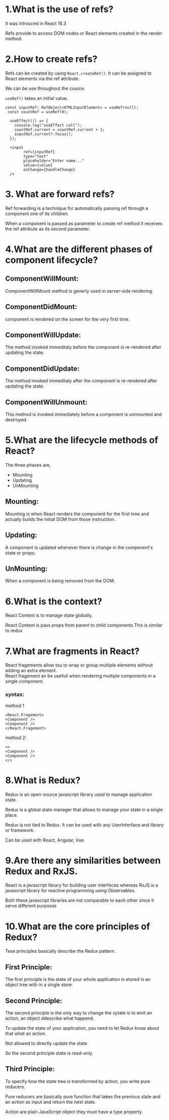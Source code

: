 # 1.What is the use of refs?

It was introuced in React 16.3

Refs provide to access DOM nodes or React elements created in the render method.

# 2.How to create refs?

Refs can be created by using `React.createRef()`. It can be assigned to React elements via the ref attribute.

We can be use throughout the cource.

`useRef()` takes an initial value.

```react
const inputRef: RefObject<HTMLInputElement> = useRef(null);
 const countRef = useRef(0);

  useEffect(() => {
    console.log("useEffect call");
    countRef.current = countRef.current + 1;
    inputRef.current?.focus();
  });

  <input
        ref={inputRef}
        type="text"
        placeholder="Enter name..."
        value={value}
        onChange={handleChange}
  />
```

# 3. What are forward refs?

Ref forwarding is a technique for automatically passing ref through a component one of its children.

When a component is passed as parameter to create ref method it receives the ref attribute as its second parameter.

# 4.What are the different phases of component lifecycle?

## ComponentWillMount:

ComponentWillMount method is generly used in server-side rendering.

## ComponentDidMount:

component is rendered on the screen for the very first time.

## ComponentWillUpdate:

The method invoked immeditaly before the component is re-rendered after updating the state.

## ComponentDidUpdate:

The method invoked immeditaly after the component is re-rendered after updating the state.

## ComponentWillUnmount:

This method is invoked immediately before a component is unmounted and destroyed.

# 5.What are the lifecycle methods of React?

The three phases are,

- Mounting
- Updating
- UnMounting

## Mounting:

Mounting is when React renders the component for the first time and actually builds the initial DOM from those instruction.

## Updating:

A component is updated whenever there is change in the component's state or props.

## UnMounting:

When a component is being removed from the DOM.

# 6.What is the context?

React Context is to manage state globally.

React Context is pass props from parent to child components.This is similar to redux

# 7.What are fragments in React?

React fragements allow tou to wrap or group multiple elements without adding an extra element.  
React fragement an be usefull when rendering multiple components in a single component.

### syntax:

method 1

```
<React.Fragement>
<Component />
<Component />
</React.Fragement>
```

method 2:

```
<>
<Component />
<Component />
</>
```

# 8.What is Redux?

Redux is an open-source javascript library used to manage application state.

Redux is a global state manager that allows to manage your state in a single place.

Redux is not tied to Redux. It can be used with any UserInterface and library or framework.

Can be used with React, Angular, Vue.

# 9.Are there any similarities between Redux and RxJS.

React is a javascript library for building user interfaces whereas RxJS is a javascript library for reactive programming using Observables.

Both these javascript libraries are not comparable to each other since it serve different purposes

# 10.What are the core principles of Redux?

Tese principles basically describe the Redux pattern.

## First Principle:

The first principle is the state of your whole application is etored in an object tree with in a single store.

## Second Principle:

The second principle is the only way to change the sytate is to emit an action, an object ddescribe what happend.

To update the state of your application, you need to let Redux know about that what an action.

Not allowed to directly update the state.

So the second principle state is read-only.

## Third Principle:

To specify how the state tree is transformed by action, you write pure reducers.

Pure reducers are basically pure function that takes the previous state and an action as input and return the next state.

Action are plain JavaScript object they must have a type property.
